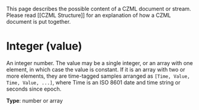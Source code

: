 This page describes the possible content of a CZML document or stream. Please read [[CZML Structure]] for an explanation of how a CZML document is put together.

# Integer (value)

An integer number. The value may be a single integer, or an array with one element, in which case the value is constant. If it is an array with two or more elements, they are time-tagged samples arranged as `[Time, Value, Time, Value, ...]`, where Time is an ISO 8601 date and time string or seconds since epoch.

**Type**: number or array


